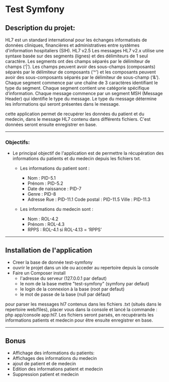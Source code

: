 # Test Symfony

## Description du projet:
HL7 est un standard international pour les échanges informatisés de données cliniques, financières et administratives entre systèmes d'information hospitaliers (SIH). HL7 v2.5
Les messages HL7 v2.x utilise une syntaxe basée sur des segments (lignes) et des délimiteurs de 1 seul caractère. Les segments ont des champs séparés par le délimiteur de champs (‘|’). Les champs peuvent avoir des sous-champs (composants) séparés par le délimiteur de composants (‘^’) et les composants peuvent avoir des sous-composants séparés par le délimiteur de sous-champ (‘&’).
Chaque segment commence par une chaîne de 3 caractères identifiant le type du segment. Chaque segment contient une catégorie spécifique d’information. Chaque message commence par un segment MSH (Message Header) qui identifie le type du message. Le type du message détermine les informations qui seront présentes dans le message.
 
 
 
 cette application permet de recupérer les données du patient et du medecin, dans le message HL7 contenu dans différents fichiers.
  C'est données seront ensuite enregistrer en base.
 

---

### Objectifs:

- Le principal objectif de l'application est de permettre la récupération des informations du patients et du medecin depuis les fichiers txt.
    - Les informations du patient sont :
        -   Nom : PID-5.1
        -   Prénom : PID-5.2
        -   Date de naissance : PID-7
        -   Genre : PID-8
        -   Adresse
        Rue : PID-11.1
        Code postal : PID-11.5
        Ville : PID-11.3

    - Les informations du medecin sont :
        -   Nom : ROL-4.2
        -   Prénom : ROL-4.3
        -   RPPS : ROL-4.1 si ROL-4.13 = ‘RPPS’
---
    
## Installation de l'application
-   Creer la base de donnée test-symfony
-   ouvrir le projet dans un ide ou acceder au repertoire depuis la console
- Faire un Composer install
    - l'adresse du serveur (127.0.0.1 par defaut)
    - le nom de la base mettre "test-symfony" (symfony par defaut)
    - le login de la connexion à la base (root par defaut)
    - le mot de passe de la base (null par défaut)
    
pour parser les messages hl7 contenus dans les fichiers .txt (situés dans le repertoire web/files), placer vous dans la console et
 lancé la commande : php app/console app:hl7. Les fichiers seront parsés, en recupérants les informations patients et medecin pour être ensuite enregistrer en base.
 

---

## Bonus
- Affichage des informations du patients:
- Affichages des informations du medecin
- ajout de patient et de medecin
- Edition des informations patient et medecin
- Suppression patient et medecin
